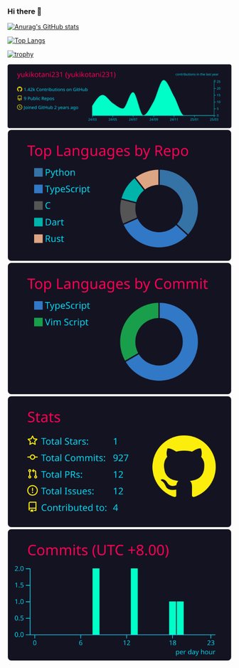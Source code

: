 ### Hi there 👋

[![Anurag's GitHub stats](https://github-readme-stats.vercel.app/api?username=ReitaY&theme=dark)](https://github.com/anuraghazra/github-readme-stats)

[![Top Langs](https://github-readme-stats.vercel.app/api/top-langs/?username=ReitaY&theme=dark&layout=donut)](https://github.com/anuraghazra/github-readme-stats)

[![trophy](https://github-profile-trophy.vercel.app/?username=ReitaY&theme=onedark)](https://github.com/ryo-ma/github-profile-trophy)

[![](https://raw.githubusercontent.com/yukikotani231/yukikotani231/main/profile-summary-card-output/2077/0-profile-details.svg)](https://github.com/vn7n24fzkq/github-profile-summary-cards)
[![](https://raw.githubusercontent.com/yukikotani231/yukikotani231/main/profile-summary-card-output/2077/1-repos-per-language.svg)](https://github.com/vn7n24fzkq/github-profile-summary-cards) [![](https://raw.githubusercontent.com/yukikotani231/yukikotani231/main/profile-summary-card-output/2077/2-most-commit-language.svg)](https://github.com/vn7n24fzkq/github-profile-summary-cards)
[![](https://raw.githubusercontent.com/yukikotani231/yukikotani231/main/profile-summary-card-output/2077/3-stats.svg)](https://github.com/vn7n24fzkq/github-profile-summary-cards) [![](https://raw.githubusercontent.com/yukikotani231/yukikotani231/main/profile-summary-card-output/2077/4-productive-time.svg)](https://github.com/vn7n24fzkq/github-profile-summary-cards)
